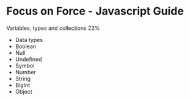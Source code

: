 # Focus on Force - Javascript Guide

Variables, types and collections 23%

- Data types
- Boolean
- Null
- Undefined
- Symbol
- Number
- String
- BigInt
- Object
